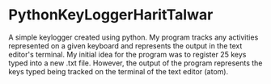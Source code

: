 # PythonKeyLoggerHaritTalwar
A simple keylogger created using python. My program tracks any activities represented on a given keyboard and represents the output in the text editor's terminal.
My initial idea for the program was to register 25 keys typed into a new .txt file. However, the output of the program represents the keys typed being tracked on the terminal of the text editor (atom).
